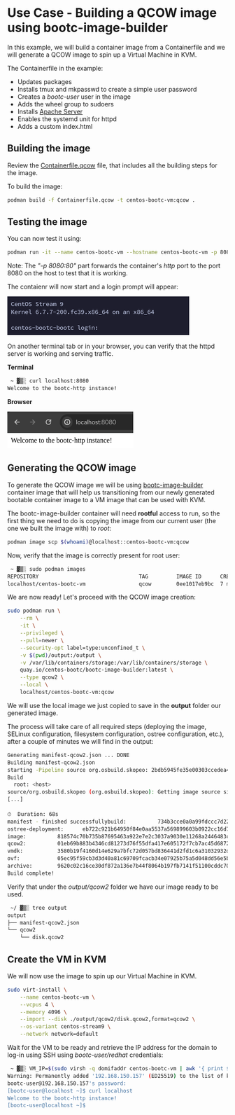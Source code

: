 # Use Case - Building a QCOW image using bootc-image-builder

In this example, we will build a container image from a Containerfile and we will generate a QCOW image to spin up a Virtual Machine in KVM.

The Containerfile in the example:

- Updates packages
- Installs tmux and mkpasswd to create a simple user password
- Creates a *bootc-user* user in the image
- Adds the wheel group to sudoers
- Installs [Apache Server](https://httpd.apache.org/)
- Enables the systemd unit for httpd
- Adds a custom index.html

## Building the image

Review the [Containerfile.qcow](Containerfile.qcow) file, that includes all the building steps for the image.

To build the image:

```bash
podman build -f Containerfile.qcow -t centos-bootc-vm:qcow .
```

## Testing the image

You can now test it using:

```bash
podman run -it --name centos-bootc-vm --hostname centos-bootc-vm -p 8080:80 centos-bootc-vm:qcow
```

Note: The *"-p 8080:80"* part forwards the container's *http* port to the port 8080 on the host to test that it is working.

The contaienr will now start and a login prompt will appear:

![](./assets/bootc-container.png)

On another terminal tab or in your browser, you can verify that the httpd server is working and serving traffic.

**Terminal**

```bash
 ~ ▓▒░ curl localhost:8080
Welcome to the bootc-http instance!
```

**Browser**

![](./assets/browser-test.png)

## Generating the QCOW image

To generate the QCOW image we will be using [bootc-image-builder](https://github.com/osbuild/bootc-image-builder) container image that will help us transitioning from our newly generated bootable container image to a VM image that can be used with KVM.

The bootc-image-builder container will need **rootful** access to run, so the first thing we need to do is copying the image from our current user (the one we built the image with) to *root*:

```bash
podman image scp $(whoami)@localhost::centos-bootc-vm:qcow
```

Now, verify that the image is correctly present for root user:

```bash
 ~ ▓▒░ sudo podman images
REPOSITORY                                TAG         IMAGE ID      CREATED        SIZE
localhost/centos-bootc-vm                 qcow        0ee1017eb9bc  7 minutes ago  1.81 GB
```

We are now ready!
Let's proceed with the QCOW image creation:

```bash
sudo podman run \
    --rm \
    -it \
    --privileged \
    --pull=newer \
    --security-opt label=type:unconfined_t \
    -v $(pwd)/output:/output \
    -v /var/lib/containers/storage:/var/lib/containers/storage \
    quay.io/centos-bootc/bootc-image-builder:latest \
    --type qcow2 \
    --local \
    localhost/centos-bootc-vm:qcow
```

We will use the local image we just copied to save in the **output** folder our generated image.

The process will take care of all required steps (deploying the image, SELinux configuration, filesystem configuration, ostree configuration, etc.), after a couple of minutes we will find in the output:

```bash
Generating manifest-qcow2.json ... DONE
Building manifest-qcow2.json
starting -Pipeline source org.osbuild.skopeo: 2bdb5945fe35e00303ccedea4d9a88be74a2fb903c57de4cea5c9cc2be516b38
Build
  root: <host>
source/org.osbuild.skopeo (org.osbuild.skopeo): Getting image source signatures
[...]

⏱  Duration: 68s
manifest - finished successfullybuild:          734b3cce0a0a99fdccc7d22454ed46542e5af3aae24a80ff0f7947a956fbe81c
ostree-deployment:      eb722c921b64950f84e0aa5537a569899603b0922cc16d7917f8018e923529d1
image:          818574c70b735b87695463a922e7e2c3037a9030e11268a2446483cc70f605ae
qcow2:          01eb69b883b4346cd81273d76f55dfa417e605172f7cb7ac45d6872453ae241a
vmdk:           3580b19f4160d14e629a7bfc72d057bd836441d2fd1c6a31032932dd3b785343
ovf:            05ec95f59cb3d3d40a81c69709fcacb34e07925b75a5d048dd56e5b25b34fad9
archive:        9620c02c16ce30df872a136e7b44f8064b197fb7141f51100cddc705d08a6d5c
Build complete!

```

Verify that under the *output/qcow2* folder we have our image ready to be used.

```bash
 ~/ ▓▒░ tree output
output
├── manifest-qcow2.json
└── qcow2
    └── disk.qcow2
```

## Create the VM in KVM

We will now use the image to spin up our Virtual Machine in KVM.

```bash
sudo virt-install \
    --name centos-bootc-vm \
    --vcpus 4 \
    --memory 4096 \
    --import --disk ./output/qcow2/disk.qcow2,format=qcow2 \
    --os-variant centos-stream9 \
    --network network=default
```

Wait for the VM to be ready and retrieve the IP address for the domain to log-in using SSH using *bootc-user/redhat* credentials:

```bash
 ~ ▓▒░ VM_IP=$(sudo virsh -q domifaddr centos-bootc-vm | awk '{ print $4 }' | cut -d"/" -f1) ssh bootc-user@$VM_IP
Warning: Permanently added '192.168.150.157' (ED25519) to the list of known hosts.
bootc-user@192.168.150.157's password:
[bootc-user@localhost ~]$ curl localhost
Welcome to the bootc-http instance!
[bootc-user@localhost ~]$
```

